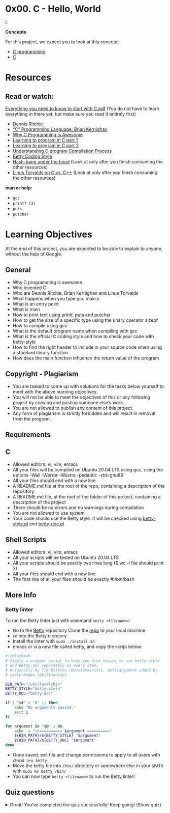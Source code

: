 # 0x00. C - Hello, World
``C``

**Concepts**

For this project, we expect you to look at this concept:

- [C programming](https://github.com/AishaKhalfan/alx-low_level_programming/blob/main/0x00-hello_world/cisfun.pdf)
- [C](https://youtu.be/co0b0xLEuRM)

# Resources
## Read or watch:

[Everything you need to know to start with C.pdf](https://github.com/AishaKhalfan/alx-low_level_programming/blob/main/0x00-hello_world/cisfun.pdf) (You do not have to learn everything in there yet, but make sure you read it entirely first)
- [Dennis Ritchie](https://en.wikipedia.org/wiki/Dennis_Ritchie)
- [“C” Programming Language: Brian Kernighan](https://www.youtube.com/watch?v=de2Hsvxaf8M)
- [Why C Programming Is Awesome](https://www.youtube.com/watch?v=smGalmxPVYc)
- [Learning to program in C part 1](https://www.youtube.com/watch?v=rk2fK2IIiiQ)
- [Learning to program in C part 2](https://www.youtube.com/watch?v=FwpP_MsZWnU)
- [Understanding C program Compilation Process](https://www.youtube.com/watch?v=VDslRumKvRA)
- [Betty Coding Style](https://github.com/alx-tools/Betty/wiki)
- [Hash-bang under the hood](https://twitter.com/unix_byte/status/1024147947393495040) (Look at only after you finish consuming the other resources)
- [Linus Torvalds on C vs. C++](https://harmful.cat-v.org/software/c++/linus) (Look at only after you finish consuming the other resources)

**man or help:**

- ``gcc``
- ``printf (3)``
- ``puts``
- ``putchar``

# Learning Objectives
At the end of this project, you are expected to be able to explain to anyone, without the help of Google:

## General
- Why C programming is awesome
- Who invented C
- Who are Dennis Ritchie, Brian Kernighan and Linus Torvalds
- What happens when you type gcc main.c
- What is an entry point
- What is main
- How to print text using printf, puts and putchar
- How to get the size of a specific type using the unary operator sizeof
- How to compile using gcc
- What is the default program name when compiling with gcc
- What is the official C coding style and how to check your code with betty-style
- How to find the right header to include in your source code when using a standard library function
- How does the main function influence the return value of the program

## Copyright - Plagiarism
- You are tasked to come up with solutions for the tasks below yourself to meet with the above learning objectives.
- You will not be able to meet the objectives of this or any following project by copying and pasting someone else’s work.
- You are not allowed to publish any content of this project.
- Any form of plagiarism is strictly forbidden and will result in removal from the program.

## Requirements
## C
- Allowed editors: vi, vim, emacs
- All your files will be compiled on Ubuntu 20.04 LTS using gcc, using the options -Wall -Werror -Wextra -pedantic -std=gnu89
- All your files should end with a new line
- A README.md file at the root of the repo, containing a description of the repository
- A README.md file, at the root of the folder of this project, containing a description of the project
- There should be no errors and no warnings during compilation
- You are not allowed to use system
- Your code should use the Betty style. It will be checked using [betty-style.pl](https://github.com/alx-tools/Betty/blob/master/betty-style.pl) and [betty-doc.pl](https://github.com/alx-tools/Betty/blob/master/betty-doc.pl)

## Shell Scripts
- Allowed editors: vi, vim, emacs
- All your scripts will be tested on Ubuntu 20.04 LTS
- All your scripts should be exactly two lines long ($ wc -l file should print 2)
- All your files should end with a new line
- The first line of all your files should be exactly #!/bin/bash

## More Info
### Betty linter
To run the Betty linter just with command ``betty <filename>``:

- Go to the [Betty](https://github.com/alx-tools/Betty) repository
Clone the [repo](https://github.com/alx-tools/Betty) to your local machine
- ``cd`` into the Betty directory
- Install the linter with ``sudo ./install.sh``
- emacs or vi a new file called betty, and copy the script below:
```bash
#!/bin/bash
# Simply a wrapper script to keep you from having to use betty-style
# and betty-doc separately on every item.
# Originally by Tim Britton (@wintermanc3r), multiargument added by
# Larry Madeo (@hillmonkey)

BIN_PATH="/usr/local/bin"
BETTY_STYLE="betty-style"
BETTY_DOC="betty-doc"

if [ "$#" = "0" ]; then
    echo "No arguments passed."
    exit 1
fi

for argument in "$@" ; do
    echo -e "\n========== $argument =========="
    ${BIN_PATH}/${BETTY_STYLE} "$argument"
    ${BIN_PATH}/${BETTY_DOC} "$argument"
done
```
- Once saved, exit file and change permissions to apply to all users with ``chmod a+x betty``
- Move the betty file into ``/bin/`` directory or somewhere else in your ``$PATH`` with ``sudo mv betty /bin/``
- You can now type ``betty <filename>`` to run the Betty linter!

## Quiz questions
<details>
<summary>Great! You've completed the quiz successfully! Keep going! (Show quiz) </summary>
**Question #0**
Which command can be used to compile a C source file?


[x] gcc


[ ] c-compiler


[ ] bash

**Question #1**
What is the common extension for a C header file?


[ ] .hpp


[ ] .header


[ ] .ch


[x] .h

**Question #2**
What is the common extension for a C source file?


[x] .c


[ ] .txt


[ ] .py


[ ] .cpp

**Question #3**
What are the different steps to form an executable file from C source code


[ ] Interpretation, compilation and assembly


[x] Preprocessing, compilation, assembly, and linking


[ ] Compilation and linking


[ ] Preprocessing and compilation


[ ] Interpretation, assembly and compilation

**Question #4**
Which of the following are both valid comment syntaxes in ANSI C, and Betty-compliant?

[ ] ``// Comment``

[x] `` /*
 * Comment
 */``

[x] ``/* Comment */``

[ ] ``# Comment``

[ ] ``/* Comment /* nested */ */``

[ ] ``/*
Comment
*/``
**Question #5**
In which category belongs the C programming language?


[x] Compiled language

[ ] Interpreted language
</details>

